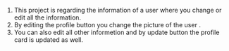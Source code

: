 1. This project is regarding the information of a user where you change or edit all the information.
2. By editing the profile button you change the picture of the user .
3. You can also edit all other informetion and by update button the profile card is updated as well.
